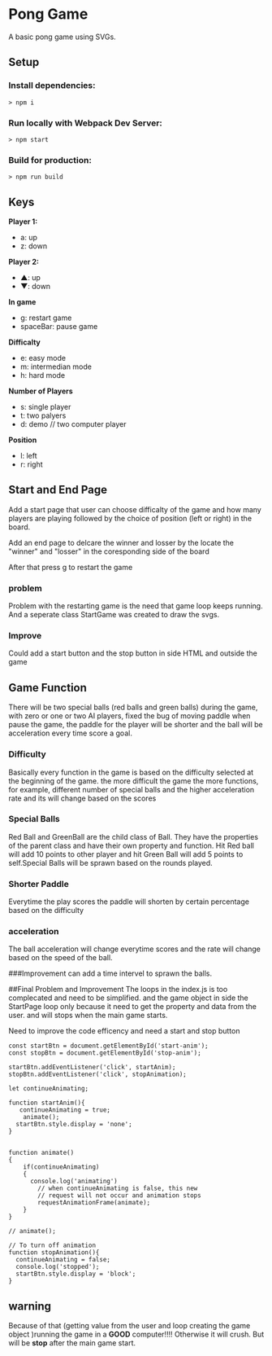 # Pong Game

A basic pong game using SVGs.

## Setup

### Install dependencies:

`> npm i`

### Run locally with Webpack Dev Server:

`> npm start`

### Build for production:

`> npm run build`

## Keys

**Player 1:**
* a: up
* z: down

**Player 2:**
* ▲: up
* ▼: down

**In game**
* g: restart game
* spaceBar: pause game

**Difficalty**
* e: easy mode
* m: intermedian mode
* h: hard mode

**Number of Players**
* s: single player
* t: two palyers
* d: demo // two computer player

**Position**
* l: left
* r: right


## Start and End Page
Add a start page that user can choose difficalty of the game and how many players are playing followed by the choice of position (left or right) in the board.

Add an end page to delcare the winner and losser by the locate the "winner" and "losser" in the coresponding side of the board

After that press g to restart the game

### problem 
Problem with the restarting game is the need that game loop keeps running. And a seperate class StartGame was created to draw the svgs.

### Improve
Could add a start button and the stop button in side HTML and outside the game

## Game Function
There will be two special balls (red balls and green balls) during the game, with zero or one or two AI players, fixed the bug of moving paddle when pause the game, the paddle for the player will be shorter and the ball will be acceleration every time score a goal.

### Difficulty
Basically every function in the game is based on the difficulty selected at the beginning of the game. the more difficult the game the more functions, for example, different number of special balls and the higher acceleration rate and its will change based on the scores

### Special Balls
Red Ball and GreenBall are the child class of Ball. They have the properties of the parent class and have their own property and function. Hit Red ball will add 10 points to other player and hit Green Ball will add 5 points to self.Special Balls will be sprawn based on the rounds played.

### Shorter Paddle
Everytime the play scores the paddle will shorten by certain percentage based on the difficulty

### acceleration
The ball acceleration will change everytime scores and the rate will change based on the speed of the ball.

###Improvement
can add a time intervel to sprawn the balls.

##Final Problem and Improvement
The loops in the index.js is too complecated and need to be simplified. and the game object in side the StartPage loop only because it need to get the property and data from the user. and will stops when the main game starts.

Need to improve the code efficency and need a start and stop button

```
const startBtn = document.getElementById('start-anim');
const stopBtn = document.getElementById('stop-anim');

startBtn.addEventListener('click', startAnim);
stopBtn.addEventListener('click', stopAnimation);

let continueAnimating;

function startAnim(){
   continueAnimating = true;
    animate();
  startBtn.style.display = 'none';
}


function animate()
{
    if(continueAnimating)
    {
      console.log('animating')
        // when continueAnimating is false, this new
        // request will not occur and animation stops
        requestAnimationFrame(animate); 
    }
}

// animate();

// To turn off animation
function stopAnimation(){
  continueAnimating = false;
  console.log('stopped');
  startBtn.style.display = 'block';
}

```

## warning 
Because of that (getting value from the user and loop creating the game object )running the game in a **GOOD** computer!!!! Otherwise it will crush. But will be **stop** after the main game start.



